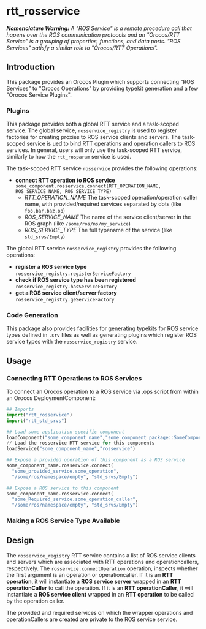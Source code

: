 rtt\_rosservice
===============

***Nomenclature Warning:***  *A "ROS Service" is a remote procedure call
that hapens over the ROS communication protocols and an "Orocos/RTT Service" is
a grouping of properties, functions, and data ports. "ROS Services" satisfy a
similar role to "Orocos/RTT Operations".* 

## Introduction

This package provides an Orocos Plugin which supports connecting "ROS Services"
to "Orocos Operations" by providing typekit generation and a few "Orocos
Service Plugins".

### Plugins

This package provides both a global RTT service and a task-scoped service. The
global service, `rosservice_registry` is used to register factories for
creating proxies to ROS service clients and servers. The task-scoped service is
ued to bind RTT operations and operation callers to ROS services. In general,
users will only use the task-scoped RTT service, similarly to how the
`rtt_rosparam` service is used.

The task-scoped RTT service `rosservice` provides the following operations:
* **connect RTT operation to ROS service** `some_component.rosservice.connect(RTT_OPERATION_NAME, ROS_SERVICE_NAME, ROS_SERVICE_TYPE)`
  * *RTT_OPERATION_NAME* The task-scoped operation/operation caller name, with provided/required services separated by dots (like `foo.bar.baz.op`)
  * *ROS_SERVICE_NAME* The name of the service client/server in the ROS graph (like `/some/ros/ns/my_service`)
  * *ROS_SERVICE_TYPE* The full typename of the service (like `std_srvs/Empty`)

The global RTT service `rosservice_registry` provides the following operations:
* **register a ROS service type** `rosservice_registry.registerServiceFactory`
* **check if ROS service type has been registered** `rosservice_registry.hasServiceFactory`
* **get a ROS service client/server factory** `rosservice_registry.geServiceFactory`

### Code Generation

This package also provides facilities for generating typekits for ROS service
types defined in `.srv` files as well as generating plugins which register ROS
service types with the `rosservice_registry` service.

## Usage

### Connecting RTT Operations to ROS Services

To connect an Orocos operation to a ROS service via .ops script from within an
Orocos DeploymentComponent: 

```python
## Imports
import("rtt_rosservice")
import("rtt_std_srvs")

## Load some application-specific component
loadComponent("some_component_name","some_component_package::SomeComponent")
// Load the rosservice RTT service for this components
loadService("some_component_name","rosservice")

## Expose a provided operation of this component as a ROS service
some_component_name.rosservice.connect(
  "some_provided_service.some_operation",
  "/some/ros/namespace/empty", "std_srvs/Empty")

## Expose a ROS service to this component
some_component_name.rosservice.connect(
  "some_Required_service.some_operation_caller",
  "/some/ros/namespace/empty", "std_srvs/Empty")
```

### Making a ROS Service Type Available



## Design

The `rosservice_registry` RTT service contains a list of ROS service clients
and servers which are associated with RTT operations and operationcallers,
respectively.  The `rosservice.connectOperation` operation, inspects whether
the first argument is an operation or operationcaller. If it is an **RTT
operation**, it will instantiate a **ROS service server** wrapped in an **RTT
operationCaller** to call the operation. If it is an **RTT operationCaller**,
it will instantiate a **ROS service client** wrapped in an **RTT operation** to
be called by the operation caller. 

The provided and required services on which the wrapper operations and
operationCallers are created are private to the ROS service service. 

